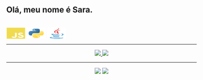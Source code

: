 ## Olá, meu nome é Sara.


<div style="display: inline_block"><br>
<div>
  <img align="center" alt="Rafa-Js" height="30" width="50" src="https://raw.githubusercontent.com/devicons/devicon/master/icons/javascript/javascript-plain.svg">
  <img align="center" alt="Rafa-Python" height="30" width="50" src="https://raw.githubusercontent.com/devicons/devicon/master/icons/python/python-original.svg">
 <img align="center" alt="Java-Java" height="30" width="50" src="https://raw.githubusercontent.com/devicons/devicon/master/icons/java/java-original.svg">
 </div>
 
 ---

<div align="center">
<div>
  <a href="https://github.com/Sarallima">
  <img height="140em" src="https://github-readme-stats.vercel.app/api?username=Sarallima&show_icons=true&theme=gruvbox_light&include_all_commits=true&count_private=true"/>
  <img height="140em" src="https://github-readme-stats.vercel.app/api/top-langs/?username=Sarallima&layout=compact&langs_count=7&theme=gruvbox_light"/>
</div>
 
  ---
 
 <div align="center">
  <a href="https://instagram.com/sarallimaf" target="_blank"><img src="https://img.shields.io/badge/-Instagram-%23E4405F?style=for-the-badge&logo=instagram&logoColor=white" target="_blank"></a>
   <a href = "mailto:saralima06201234@gmail.com"><img src="https://img.shields.io/badge/-Gmail-%23333?style=for-the-badge&logo=gmail&logoColor=white" target="_blank"></a>
</div>
